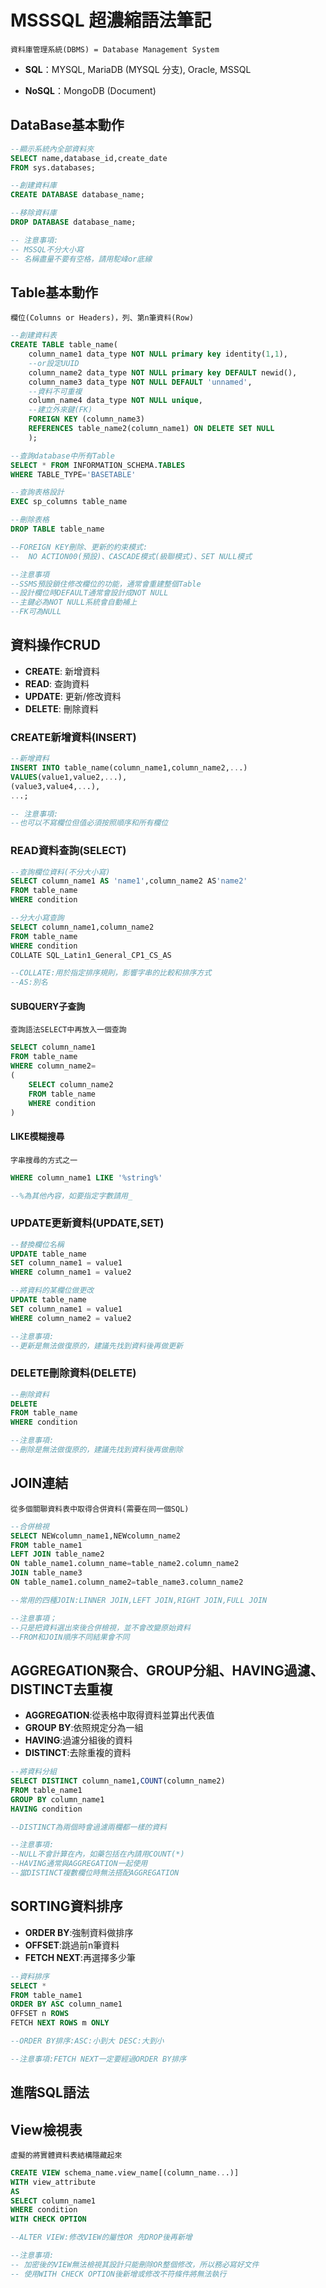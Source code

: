 # MSSSQL 超濃縮語法筆記

`資料庫管理系統(DBMS) = Database Management System`

* **SQL**：MYSQL, MariaDB (MYSQL 分支), Oracle, MSSQL

* **NoSQL**：MongoDB (Document)

## **DataBase基本動作**

```sql
--顯示系統內全部資料夾
SELECT name,database_id,create_date
FROM sys.databases;

--創建資料庫
CREATE DATABASE database_name;

--移除資料庫
DROP DATABASE database_name;

-- 注意事項:
-- MSSQL不分大小寫
-- 名稱盡量不要有空格，請用駝峰or底線
```

## **Table基本動作**

`欄位(Columns or Headers)，列、第n筆資料(Row)`

```sql
--創建資料表
CREATE TABLE table_name(
    column_name1 data_type NOT NULL primary key identity(1,1),
    --or設定UUID
    column_name2 data_type NOT NULL primary key DEFAULT newid(),
    column_name3 data_type NOT NULL DEFAULT 'unnamed',
    --資料不可重複
    column_name4 data_type NOT NULL unique,
    --建立外來鍵(FK)
    FOREIGN KEY (column_name3) 
    REFERENCES table_name2(column_name1) ON DELETE SET NULL
    );

--查詢database中所有Table
SELECT * FROM INFORMATION_SCHEMA.TABLES 
WHERE TABLE_TYPE='BASETABLE'

--查詢表格設計
EXEC sp_columns table_name

--刪除表格
DROP TABLE table_name

--FOREIGN KEY刪除、更新的約束模式:
--  NO ACTION00(預設)、CASCADE模式(級聯模式)、SET NULL模式

--注意事項
--SSMS預設鎖住修改欄位的功能，通常會重建整個Table
--設計欄位時DEFAULT通常會設計成NOT NULL
--主鍵必為NOT NULL系統會自動補上
--FK可為NULL
```

## 資料操作CRUD

* **CREATE**: 新增資料
* **READ**: 查詢資料
* **UPDATE**: 更新/修改資料
* **DELETE**: 刪除資料

### CREATE新增資料(INSERT)

```sql
--新增資料
INSERT INTO table_name(column_name1,column_name2,...)
VALUES(value1,value2,...),
(value3,value4,...),
...;

-- 注意事項:
--也可以不寫欄位但值必須按照順序和所有欄位
```

### READ資料查詢(SELECT)

```sql
--查詢欄位資料(不分大小寫)
SELECT column_name1 AS 'name1',column_name2 AS'name2'  
FROM table_name 
WHERE condition

--分大小寫查詢
SELECT column_name1,column_name2 
FROM table_name 
WHERE condition 
COLLATE SQL_Latin1_General_CP1_CS_AS

--COLLATE:用於指定排序規則，影響字串的比較和排序方式
--AS:別名
```

#### SUBQUERY子查詢

`查詢語法SELECT中再放入一個查詢`

```SQL
SELECT column_name1 
FROM table_name 
WHERE column_name2=
(
    SELECT column_name2 
    FROM table_name
    WHERE condition
)
```

#### LIKE模糊搜尋

`字串搜尋的方式之一`

```SQL
WHERE column_name1 LIKE '%string%'

--%為其他內容，如要指定字數請用_
```

### UPDATE更新資料(UPDATE,SET)

```SQL
--替換欄位名稱
UPDATE table_name 
SET column_name1 = value1
WHERE column_name1 = value2

--將資料的某欄位做更改
UPDATE table_name 
SET column_name1 = value1
WHERE column_name2 = value2

--注意事項:
--更新是無法做復原的，建議先找到資料後再做更新
```

### DELETE刪除資料(DELETE)

```SQL
--刪除資料
DELETE 
FROM table_name
WHERE condition 

--注意事項:
--刪除是無法做復原的，建議先找到資料後再做刪除
```

## JOIN連結

`從多個關聯資料表中取得合併資料(需要在同一個SQL)`

```sql
--合併檢視
SELECT NEWcolumn_name1,NEWcolumn_name2
FROM table_name1
LEFT JOIN table_name2
ON table_name1.column_name=table_name2.column_name2
JOIN table_name3
ON table_name1.column_name2=table_name3.column_name2

--常用的四種JOIN:LINNER JOIN,LEFT JOIN,RIGHT JOIN,FULL JOIN 

--注意事項；
--只是把資料選出來後合併檢視，並不會改變原始資料
--FROM和JOIN順序不同結果會不同
```

## AGGREGATION聚合、GROUP分組、HAVING過濾、DISTINCT去重複

* **AGGREGATION**:從表格中取得資料並算出代表值
* **GROUP BY**:依照規定分為一組
* **HAVING**:過濾分組後的資料
* **DISTINCT**:去除重複的資料
  
```SQL
--將資料分組
SELECT DISTINCT column_name1,COUNT(column_name2)
FROM table_name1
GROUP BY column_name1
HAVING condition

--DISTINCT為兩個時會過濾兩欄都一樣的資料

--注意事項:
--NULL不會計算在內，如藥包括在內請用COUNT(*)
--HAVING通常與AGGREGATION一起使用
--當DISTINCT複數欄位時無法搭配AGGREGATION
```

## SORTING資料排序

* **ORDER BY**:強制資料做排序
* **OFFSET**:跳過前n筆資料
* **FETCH NEXT**:再選擇多少筆

```SQL
--資料排序
SELECT * 
FROM table_name1
ORDER BY ASC column_name1
OFFSET n ROWS
FETCH NEXT ROWS m ONLY

--ORDER BY排序:ASC:小到大 DESC:大到小

--注意事項:FETCH NEXT一定要經過ORDER BY排序
```

## 進階SQL語法

## View檢視表

`虛擬的將實體資料表結構隱藏起來`

```sql
CREATE VIEW schema_name.view_name[(column_name...)]
WITH view_attribute
AS
SELECT column_name1
WHERE condition
WITH CHECK OPTION

--ALTER VIEW:修改VIEW的屬性OR 先DROP後再新增

--注意事項:
-- 加密後的VIEW無法檢視其設計只能刪除OR整個修改，所以務必寫好文件
-- 使用WITH CHECK OPTION後新增或修改不符條件將無法執行
```
